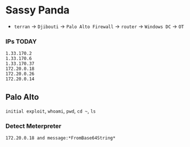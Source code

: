 # Sassy Panda

- `terran` -> `Djibouti` -> `Palo Alto Firewall` -> `router` -> `Windows DC` -> `OT`

### IPs TODAY

```
1.33.170.2
1.33.170.6
1.33.170.37
172.20.0.18
172.20.0.26
172.20.0.14
```

## Palo Alto
`initial exploit`, `whoami`, `pwd`, `cd ~`, `ls`


### Detect Meterpreter

```kql
172.20.0.18 and message:*FromBase64String*
```
